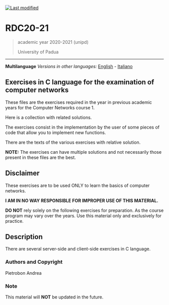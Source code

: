 [![Last modified](https://img.shields.io/badge/Last%20modified-10--Aug--2021-red)](https://github.com/Piero24/F.SW16-17)
# RDC20-21

> academic year 2020-2021 (unipd)
> 
> University of Padua

---
**Multilanguage**
*Versions in other languages:* [English](https://github.com/Piero24/RDC20-21/blob/main/README-EN.md) - [Italiano](https://github.com/Piero24/RDC20-21/blob/main/README.md)


## Exercises in C language for the examination of computer networks


These files are the exercises required in the year in previous academic years for
the Computer Networks course 1.

Here is a collection with related solutions.

The exercises consist in the implementation by the user of some pieces of code
that allow you to implement new functions.

There are the texts of the various exercises with relative solution.

**NOTE:** The exercises can have multiple solutions and not necessarily those present
in these files are the best.


## Disclaimer


These exercises are to be used ONLY to learn the basics
of computer networks.


**I AM IN NO WAY RESPONSIBLE FOR IMPROPER USE OF THIS MATERIAL.**


**DO NOT** rely solely on the following exercises for preparation.
As the course program may vary over the years.
Use this material only and exclusively for practice.


## Description


There are several server-side and client-side exercises in C language.


### Authors and Copyright

Pietrobon Andrea

### Note

This material will **NOT** be updated in the future.
